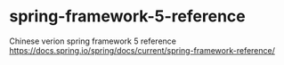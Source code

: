 # spring-framework-5-reference
Chinese verion spring framework 5 reference https://docs.spring.io/spring/docs/current/spring-framework-reference/
